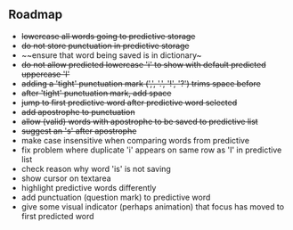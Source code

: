 ## Roadmap

- ~~lowercase all words going to predictive storage~~
- ~~do not store punctuation in predictive storage~~
- ~~ensure that word being saved is in dictionary~
- ~~do not allow predicted lowercase 'i' to show with default predicted uppercase 'I'~~
- ~~adding a 'tight' punctuation mark (',', '.', '!', '?') trims space before~~
- ~~after 'tight' punctuation mark, add space~~
- ~~jump to first predictive word after predictive word selected~~
- ~~add apostrophe to punctuation~~
- ~~allow (valid) words with apostrophe to be saved to predictive list~~
- ~~suggest an 's' after apostrophe~~
- make case insensitive when comparing words from predictive
- fix problem where duplicate 'i' appears on same row as 'I' in predictive list
- check reason why word 'is' is not saving
- show cursor on textarea
- highlight predictive words differently
- add punctuation (question mark) to predictive word
- give some visual indicator (perhaps animation) that focus has moved to first predicted word
